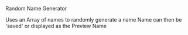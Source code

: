 Random Name Generator

Uses an Array of names to randomly generate a name
Name can then be 'saved' or displayed as the Preview Name